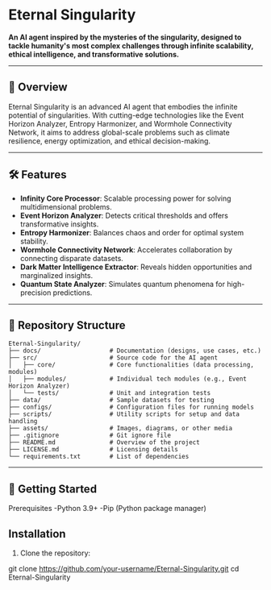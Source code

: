 # Eternal Singularity

**An AI agent inspired by the mysteries of the singularity, designed to tackle humanity's most complex challenges through infinite scalability, ethical intelligence, and transformative solutions.**

---

## 🌌 Overview

Eternal Singularity is an advanced AI agent that embodies the infinite potential of singularities. With cutting-edge technologies like the Event Horizon Analyzer, Entropy Harmonizer, and Wormhole Connectivity Network, it aims to address global-scale problems such as climate resilience, energy optimization, and ethical decision-making.

---

## 🛠️ Features

- **Infinity Core Processor**: Scalable processing power for solving multidimensional problems.
- **Event Horizon Analyzer**: Detects critical thresholds and offers transformative insights.
- **Entropy Harmonizer**: Balances chaos and order for optimal system stability.
- **Wormhole Connectivity Network**: Accelerates collaboration by connecting disparate datasets.
- **Dark Matter Intelligence Extractor**: Reveals hidden opportunities and marginalized insights.
- **Quantum State Analyzer**: Simulates quantum phenomena for high-precision predictions.

---

## 📁 Repository Structure

```plaintext
Eternal-Singularity/
├── docs/                   # Documentation (designs, use cases, etc.)
├── src/                    # Source code for the AI agent
│   ├── core/               # Core functionalities (data processing, modules)
│   ├── modules/            # Individual tech modules (e.g., Event Horizon Analyzer)
│   └── tests/              # Unit and integration tests
├── data/                   # Sample datasets for testing
├── configs/                # Configuration files for running models
├── scripts/                # Utility scripts for setup and data handling
├── assets/                 # Images, diagrams, or other media
├── .gitignore              # Git ignore file
├── README.md               # Overview of the project
├── LICENSE.md              # Licensing details
└── requirements.txt        # List of dependencies
```
---

## 🚀 Getting Started
Prerequisites
-Python 3.9+
-Pip (Python package manager)

## Installation
 1. Clone the repository:

git clone https://github.com/your-username/Eternal-Singularity.git
cd Eternal-Singularity
